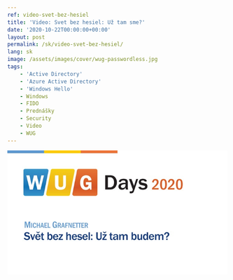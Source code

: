 ```yaml
---
ref: video-svet-bez-hesiel
title: 'Video: Svet bez hesiel: Už tam sme?'
date: '2020-10-22T00:00:00+00:00'
layout: post
permalink: /sk/video-svet-bez-hesiel/
lang: sk
image: /assets/images/cover/wug-passwordless.jpg
tags:
    - 'Active Directory'
    - 'Azure Active Directory'
    - 'Windows Hello'
    - Windows
    - FIDO
    - Prednášky
    - Security
    - Video
    - WUG
---
```


<!--more-->

[![Svět bez hesel: Už tam budem?](/assets/images/cover/wug-passwordless.jpg)](https://wug.cz/zaznamy/677-WUG-Days-2020-Svet-bez-hesel-Uz-tam-budem)
